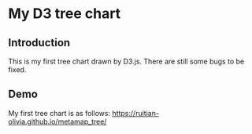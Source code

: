 # My D3 tree chart

## Introduction
This is my first tree chart drawn by D3.js.
There are still some bugs to be fixed.

## Demo
My first tree chart is as follows:
https://ruitian-olivia.github.io/metamap_tree/



